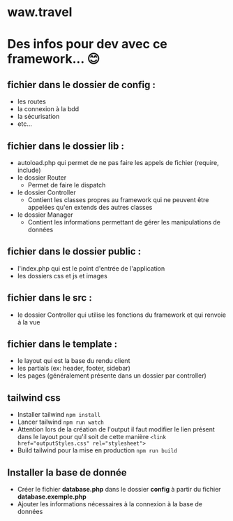 # waw.travel

# Des infos pour dev avec ce framework... 😊

## fichier dans le dossier de config : 
- les routes
- la connexion à la bdd
- la sécurisation
- etc...

## fichier dans le dossier lib : 
- autoload.php qui permet de ne pas faire les appels de fichier (require, include)
- le dossier Router
    - Permet de faire le dispatch 
- le dossier Controller
    - Contient les classes propres au framework qui ne peuvent être appelées qu'en extends des autres classes
- le dossier Manager
    - Contient les informations permettant de gérer les manipulations de données

## fichier dans le dossier public : 
- l'index.php qui est le point d'entrée de l'application
- les dossiers css et js et images

## fichier dans le src : 
- le dossier Controller qui utilise les fonctions du framework et qui renvoie à la vue

## fichier dans le template : 
- le layout qui est la base du rendu client
- les partials (ex: header, footer, sidebar)
- les pages (généralement présente dans un dossier par controller)

## tailwind css
- Installer tailwind
`npm install`
- Lancer tailwind
`npm run watch`
- Attention lors de la création de l'output il faut modifier le lien présent dans le layout pour qu'il soit de cette manière
`<link href="outputStyles.css" rel="stylesheet">`
- Build tailwind pour la mise en production
`npm run build`

## Installer la base de donnée
- Créer le fichier **database.php** dans le dossier **config** à partir du fichier **database.exemple.php**
- Ajouter les informations nécessaires à la connexion à la base de données